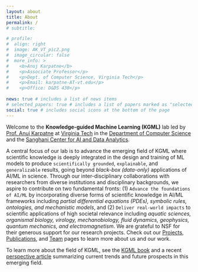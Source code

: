 ```yaml
---
layout: about
title: About
permalink: /
# subtitle: 

# profile: 
#  align: right
#  image: AK_VT_pic2.png
#  image_circular: false
#  more_info: >
#    <b>Anuj Karpatne</b>
#    <p>Associate Professor</p>
#    <p>Dept. of Computer Science, Virginia Tech</p>
#    <p>Email: karpatne-AT-vt.edu</p>
#    <p>Office: D&DS 438</p>
    
news: true # includes a list of news items
# selected_papers: true # includes a list of papers marked as "selected={true}"
social: true # includes social icons at the bottom of the page
---
```


<!---
<p align="center">
    <img src="/assets/img/lab_logo.png" alt="Lab Logo" style="width: 100%;">
</p>
-->


Welcome to the **Knowledge-guided Machine Learning (KGML)** lab led by [Prof. Anuj Karpatne](https://people.cs.vt.edu/karpatne/) at [Virginia Tech](https://www.vt.edu/) in the [Department of Computer Science](https://cs.vt.edu/) and the [Sanghani Center for AI and Data Analytics](https://sanghani.cs.vt.edu/).

A central focus of our lab is to advance the emerging field of KGML where scientific knowledge is deeply integrated in the design and training of ML models to produce `scientifically grounded`, `explainable`, and `generalizable` results, going beyond *black-box (data-only)* applications of AI/ML in science. Through our inter-disciplinary collaborations with researchers from diverse institutions and disciplinary backgrounds, we aspire to contribute on two fundamental fronts: (1) `Advance the foundations of AI/ML` by incorporating diverse forms of scientific knowledge in AI/ML frameworks including *partial differential equations (PDEs), symbolic rules, ontologies, and mechanistic models*, and (2) `Deliver real-world impacts` to scientific applications of high societal relevance including *aquatic sciences, organismal biology, virology, mechanobiology, fluid dynamics, geophysics, quantum mechanics, and electromagnetism*. We are grateful to NSF for their generous support for our research projects. Check out our [Projects](/projects), [Publications](/publications), and [Team](/people) pages to learn more about us and our work.

To learn more about the field of KGML, see the [KGML book](https://sites.google.com/vt.edu/kgml-book/) and a recent [perspective article](https://arxiv.org/abs/2403.15989) summarizing current trends and future prospects in this emerging field.

<!---
KGML is also known in various research communities by other names, such as ‘theory-guided data science’ (TGDS), ‘physics-guided machine learning’ (PGML), ‘science-guided machine learning’ (SGML), and ‘physics-informed machine learning’ (PIML).

We have a strong focus on interdisciplinary collaboration and have successfully partnered with experts across numerous scientific fields, including lake modeling, remote sensing, geophysics, fluid dynamics, quantum mechanics, optics, radar physics, mechanobiology, and trait-based biology. If you're interested in exploring collaborative opportunities, please reach out to us!
-->
<!-- </div> -->
